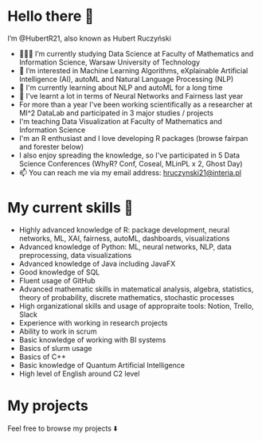 #  Hello there 👋
I’m @HubertR21, also known as Hubert Ruczyński
- 👨🏻‍🎓 I’m currently studying Data Science at Faculty of Mathematics and Information Science, Warsaw University of Technology
- 👀 I’m interested in Machine Learning Algorithms, eXplainable Artificial Intelligence (AI), autoML and Natural Language Processing (NLP)
- 🌱 I'm currently learning about NLP and autoML for a long time
- 🌱 I've learnt a lot in terms of Neural Networks and Fairness last year
- For more than a year I've been working scientifically as a researcher at MI^2 DataLab and participated in 3 major studies / projects
- I'm teaching Data Visualization at Faculty of Mathematics and Information Science
- I'm an R enthusiast and I love developing R packages (browse fairpan and forester below)
- I also enjoy spreading the knowledge, so I've participated in 5 Data Science Conferences (WhyR? Conf, Coseal, MLinPL x 2, Ghost Day)
- 📫 You can reach me via my email address: hruczynski21@interia.pl
#  My current skills 💪
- Highly advanced knowledge of R: package development, neural networks, ML, XAI, fairness, autoML, dashboards, visualizations 
- Advanced knowledge of Python: ML, neural networks, NLP, data preprocessing, data visualizations
- Advanced knowledge of Java including JavaFX
- Good knowledge of SQL
- Fluent usage of GitHub
- Advanced mathematic skills in matematical analysis, algebra, statistics, theory of probability, discrete mathematics, stochastic processes
- High organizational skills and usage of appropraite tools: Notion, Trello, Slack
- Experience with working in research projects
- Ability to work in scrum
- Basic knowledge of working with BI systems
- Basics of slurm usage
- Basics of C++
- Basic knowledge of Quantum Artificial Intelligence
- High level of English around C2 level
# My projects
Feel free to browse my projects ⬇️
